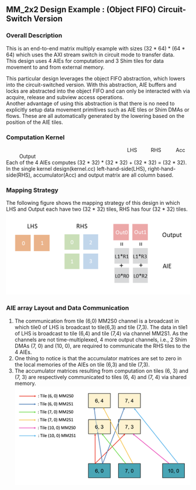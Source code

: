 ## MM_2x2 Design Example : (Object FIFO) Circuit-Switch Version

### Overall Description<br>
This is an end-to-end matrix multiply example with sizes (32 * 64) * (64 * 64) which uses the AXI stream switch in circuit mode to transfer data.<br>
This design uses 4 AIEs for computation and 3 Shim tiles for data movement to and from external memory. <br>

This particular design leverages the object FIFO abstraction, which lowers into the circuit-switched version. With this abstraction, AIE buffers and locks are abstracted into the object FIFO and can only be interacted with via acquire, release and subview access operations. <br>
Another advantage of using this abstraction is that there is no need to explicitly setup data movement primitives such as AIE tiles or Shim DMAs or flows. These are all automatically generated by the lowering based on the position of the AIE tiles. <br>

### Computation Kernel<br>
&emsp; &emsp; &emsp; &emsp; &emsp; &emsp; &emsp; &emsp; &emsp; &emsp; &emsp; &emsp; &emsp; &emsp; &emsp; &emsp; &emsp; &emsp; &nbsp; LHS &emsp; &nbsp; &nbsp; RHS &emsp; &emsp; Acc &emsp; &emsp; Output<br>
Each of the 4 AIEs computes (32 * 32) * (32 * 32) + (32 * 32) = (32 * 32). In the single kernel design(kernel.cc) left-hand-side(LHS), right-hand-side(RHS), accumulator(Acc) and output matrix are all column based.<br>

### Mapping Strategy<br>
The following figure shows the mapping strategy of this design in which LHS and Output each have two (32 * 32) tiles, RHS has four (32 * 32) tiles.<br>
![image](../design_pictures/MM_2x2_kernel.png)


### AIE array Layout and Data Communication<br>
1. The communication from tile (6,0) MM2S0 channel is a broadcast in which tile0 of LHS is broadcast to tile(6,3) and tile (7,3). The data in tile1 of LHS is broadcast to tile (6,4) and tile (7,4)  via channel MM2S1. As the channels are not time-multiplexed, 4 more output channels, i.e., 2 Shim DMAs (7, 0) and (10, 0), are required to communicate the RHS tiles to the 4 AIEs. <br> 
2. One thing to notice is that the accumulator matrices are set to zero in the local memories of the AIEs on tile (6,3) and tile (7,3). <br>
3. The accumulator matrices resulting from computation on tiles (6, 3) and (7, 3) are respectively communicated to tiles (6, 4) and (7, 4) via shared memory. <br>
![image](../design_pictures/MM_2x2_circuit_switch.png)

